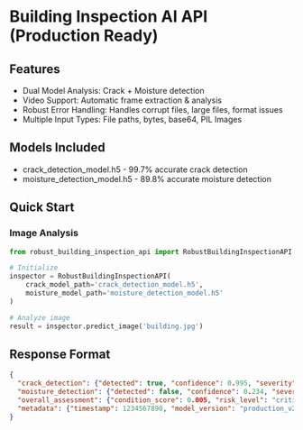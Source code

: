 # Building Inspection AI API (Production Ready)

## Features
- Dual Model Analysis: Crack + Moisture detection
- Video Support: Automatic frame extraction & analysis
- Robust Error Handling: Handles corrupt files, large files, format issues
- Multiple Input Types: File paths, bytes, base64, PIL Images

## Models Included
- crack_detection_model.h5 - 99.7% accurate crack detection
- moisture_detection_model.h5 - 89.8% accurate moisture detection

## Quick Start

### Image Analysis
```python
from robust_building_inspection_api import RobustBuildingInspectionAPI

# Initialize
inspector = RobustBuildingInspectionAPI(
    crack_model_path='crack_detection_model.h5',
    moisture_model_path='moisture_detection_model.h5'
)

# Analyze image
result = inspector.predict_image('building.jpg')
```

## Response Format
```json
{
  "crack_detection": {"detected": true, "confidence": 0.995, "severity": "high"},
  "moisture_detection": {"detected": false, "confidence": 0.234, "severity": "none"},
  "overall_assessment": {"condition_score": 0.005, "risk_level": "critical", "urgent_action_required": true},
  "metadata": {"timestamp": 1234567890, "model_version": "production_v2.0", "input_type": "image"}
}
```
